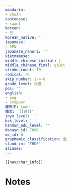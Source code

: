```yaml
---
mandarin:
- shuān
cantonese:
- saan1
korean:
- 전
korean_native: ''
japanese:
- SEN
japanese_nanori: ''
vietnamese:
middle_chinese_initial: ʃ
middle_chinese_final: ɣiuᴇn
stroke_count: 10
radical: 木
skip_number: 1-4-6
grade_level: 先進
pos: ''
english:
- peg
- stopper
羅馬字: swen
韓文: '[[숸]]'
joyo_level: ''
hsk_level: ''
hanmun_edu_level: ''
danayo_id: 7090
mc_id: 0
graphemic_classification: 全
stand_in: 'TRUE'
aliases:
---
```

```meta-bind-embed
[[nav/char_info]]
```

# Notes
